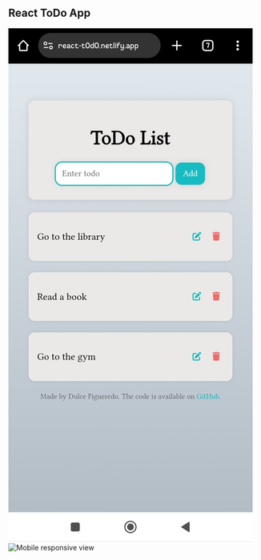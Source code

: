 ## React ToDo App

![Web principal view](https://github.com/DulcePy/reactjs-todolist/blob/master/src/assets/react-todo-app.jpg)
![Mobile responsive view](assets/react-todo-app.jpg)




